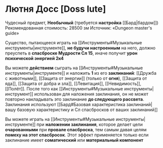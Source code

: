 # Лютня Досс [Doss lute]

Чудесный предмет, **Необычный** (требуется **настройка** [[Бард|бардом]])
Рекомендованная стоимость: 28500 зм
Источник: «Dungeon master's guide»

Существо, пытающееся играть на [[Инструменты#Музыкальные инструменты|инструменте]], **не будучи настроенным** на него, должно преуспеть в **спасброске Мудрости Сл 15**, иначе получит **урон психической энергией 2к4**

Вы можете **действием** сыграть на [[Инструменты#Музыкальные инструменты|инструменте]] и наложить **1** из его **заклинаний**: [[Дружба с животными]], [[Защита от энергии]] (только от **огня**), [[Защита от яда]], [[Защита от добра и зла]], [[Левитация]], [[Невидимость]], [[Полёт]]. После того как [[Инструменты#Музыкальные инструменты|инструмент]] использован для наложения заклинания, он не может повторно накладывать это заклинание **до следующего рассвета**. Заклинания используют [[Бард#Базовая характеристика заклинаний|вашу базовую характеристику и Сл спасбросков от ваших заклинаний]]

Вы можете играть на [[Инструменты#Музыкальные инструменты|инструменте]] при **наложении заклинания**, которое делает цели **очарованными** при **провале спасброска**, тем самым давая целям **помеху на этот спасбросок**. Этот эффект применяется только если заклинание имеет **соматический** или **материальный компонент**